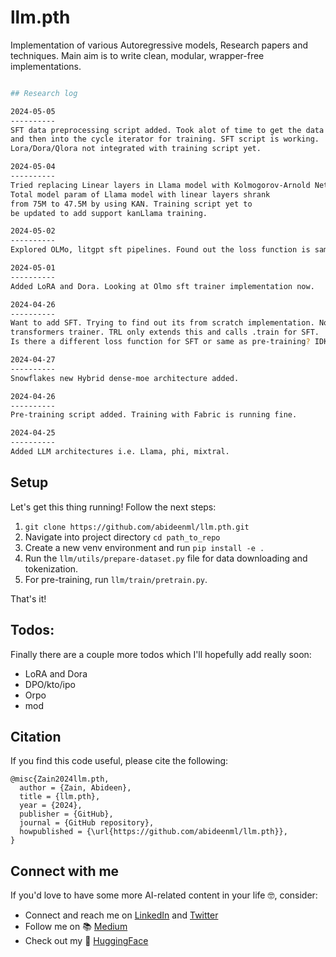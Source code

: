 # llm.pth
Implementation of various Autoregressive models, Research papers and techniques. Main aim is to write clean, modular, wrapper-free implementations.

```bash

## Research log

2024-05-05
----------
SFT data preprocessing script added. Took alot of time to get the data in right format 
and then into the cycle iterator for training. SFT script is working. 
Lora/Dora/Qlora not integrated with training script yet.

2024-05-04
----------
Tried replacing Linear layers in Llama model with Kolmogorov-Arnold Network layers. 
Total model param of Llama model with linear layers shrank 
from 75M to 47.5M by using KAN. Training script yet to 
be updated to add support kanLlama training.

2024-05-02
----------
Explored OLMo, litgpt sft pipelines. Found out the loss function is same, just a little difference in the inputs to CSE. Exploring the data prep for sft different formats as well.

2024-05-01
----------
Added LoRA and Dora. Looking at Olmo sft trainer implementation now.

2024-04-26
----------
Want to add SFT. Trying to find out its from scratch implementation. Nothing found except 
transformers trainer. TRL only extends this and calls .train for SFT. 
Is there a different loss function for SFT or same as pre-training? IDK

2024-04-27
----------
Snowflakes new Hybrid dense-moe architecture added.

2024-04-26
----------
Pre-training script added. Training with Fabric is running fine.

2024-04-25
----------
Added LLM architectures i.e. Llama, phi, mixtral.

```





## Setup


Let's get this thing running! Follow the next steps:

1. `git clone https://github.com/abideenml/llm.pth.git`
2. Navigate into project directory `cd path_to_repo`
3. Create a new venv environment and run `pip install -e .`
4. Run the `llm/utils/prepare-dataset.py` file for data downloading and tokenization.
5. For pre-training, run `llm/train/pretrain.py`.

That's it!<br/>

## Todos:

Finally there are a couple more todos which I'll hopefully add really soon:
* LoRA and Dora
* DPO/kto/ipo
* Orpo
* mod


## Citation

If you find this code useful, please cite the following:

```
@misc{Zain2024llm.pth,
  author = {Zain, Abideen},
  title = {llm.pth},
  year = {2024},
  publisher = {GitHub},
  journal = {GitHub repository},
  howpublished = {\url{https://github.com/abideenml/llm.pth}},
}
```

## Connect with me

If you'd love to have some more AI-related content in your life :nerd_face:, consider:

* Connect and reach me on [LinkedIn](https://www.linkedin.com/in/zaiinulabideen/) and [Twitter](https://twitter.com/zaynismm)
* Follow me on 📚 [Medium](https://medium.com/@zaiinn440)
* Check out my 🤗 [HuggingFace](https://huggingface.co/abideen)